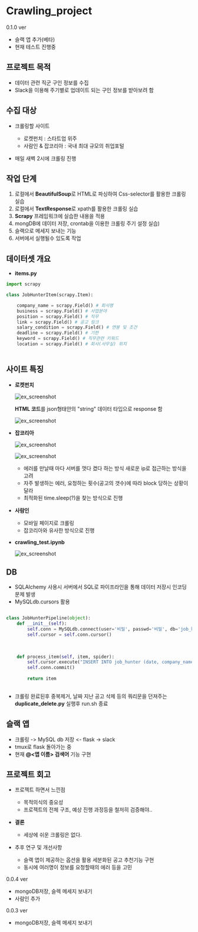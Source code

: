 # Crawling_project
0.1.0 ver
- 슬랙 앱 추가(베타)
- 현재 테스트 진행중

## 프로젝트 목적

- 데이터 관련 직군 구인 정보를 수집
- Slack을 이용해 주기별로 업데이트 되는 구인 정보를 받아보려 함


## 수집 대상

- 크롤링할 사이트
  - 로켓펀치 : 스타트업 위주
  - 사람인 & 잡코리아 : 국내 최대 규모의 취업포털
 
- 매일 새벽 2시에 크롤링 진행

## 작업 단계

  1. 로컬에서 **BeautifulSoup**로 HTML로 파싱하여 Css-selector를 활용한 크롤링 실습
  2. 로컬에서 **TextResponse**로 xpath를 활용한 크롤링 실습
  3. **Scrapy** 프레임워크에 실습한 내용을 적용
  4. mongDB에 데이터 저장, crontab을 이용한 크롤링 주기 설정 실습)
  5. 슬랙으로 메세지 보내는 기능 
  6. 서버에서 실행될수 있도록 작업 


## 데이터셋 개요

- **items.py**
```python
import scrapy

class JobHunterItem(scrapy.Item):

    company_name = scrapy.Field() # 회사명
    business = scrapy.Field() # 사업분야
    position = scrapy.Field() # 직무
    link = scrapy.Field() # 공고 링크
    salary_condition = scrapy.Field() # 연봉 및 조건
    deadline = scrapy.Field() # 기한
    keyword = scrapy.Field() # 직무관련 키워드
    location = scrapy.Field() # 회사(사무실) 위치
    
``` 


## 사이트 특징

- **로켓펀치** 

  ![ex_screenshot](./img/rocketpunch.png)

  **HTML 코드**를 json형태안의 "string" 데이터 타입으로 response 함
  
  ![ex_screenshot](./img/rocketpunch2.png)



- **잡코리아**

  ![ex_screenshot](./img/jobkorea1.png)
  
  ![ex_screenshot](./img/jobkorea2.png)
  - 에러를 만날때 마다 서버를 껏다 켰다 하는 방식 새로운 ip로 접근하는 방식을 고려
  - 자주 발생하는 에러, 요청하는 횟수(공고의 갯수)에 따라 block 당하는 상황이 달라
  - 최적화된 time.sleep(?)을 찾는 방식으로 진행

- **사람인** 
  - 모바일 페이지로 크롤링
  - 잡코리아와 유사한 방식으로 진행

- **crawling_test.ipynb**

  ![ex_screenshot](./img/saramin.png)


## DB
- SQLAlchemy 사용시 서버에서 SQL로 파이프라인을 통해 데이터 저장시 인코딩 문제 발생
- MySQLdb.cursors 활용

```python

class JobHunterPipeline(object):
    def __init__(self):
        self.conn = MySQLdb.connect(user='비밀', passwd='비밀', db='job_hunter', host='비밀', charset="utf8", use_unicode=True)
        self.cursor = self.conn.cursor()
        
 
 
    def process_item(self, item, spider):      
        self.cursor.execute("INSERT INTO job_hunter (date, company_name, business, position, link, salary_condition, deadline, keyword, location) VALUES (%s, %s, %s, %s, %s, %s, %s, %s, %s)", (item['date'], item["company_name"].encode('utf-8'), item["business"].encode('utf-8'), item["position"].encode('utf-8'), item["link"].encode('utf-8'), item["salary_condition"].encode('utf-8'), item["deadline"].encode('utf-8'), item["keyword"].encode('utf-8'), item['location'].encode('utf-8')))
        self.conn.commit()
    
        return item 
        
````
- 크롤링 완료된후 중복제거, 날짜 지난 공고 삭제 등의 쿼리문을 던져주는 **duplicate_delete.py** 실행후 run.sh 종료


## 슬랙 앱

 - 크롤링 -> MySQL db 저장 <- flask -> slack
 - tmux로 flask 돌아가는 중
 - 현재 **@<앱 이름> 검색어** 기능 구현

## 프로젝트 회고
 - 프로젝트 하면서 느낀점
   - 목적의식의 중요성
   - 프로젝트의 전체 구조, 예상 진행 과정등을 철저히 검증해야..
   
 - **결론**
   - 세상에 쉬운 크롤링은 없다.
   
 - 추후 연구 및 개선사항
   - 슬랙 앱이 제공하는 옵션을 활용 세분화된 공고 추천기능 구현
   - 동시에 여러명이 정보를 요청할때의 에러 등을 고민


  
  
  
  
0.0.4 ver
- mongoDB저장, 슬렉 메세지 보내기
- 사람인 추가

0.0.3 ver
- mongoDB저장, 슬렉 메세지 보내기

